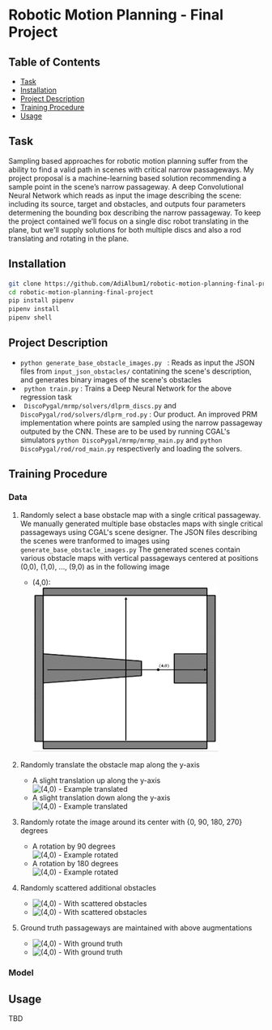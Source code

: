 # Robotic Motion Planning - Final Project

## Table of Contents

- [Task](#task)
- [Installation](#installation)
- [Project Description](#project_description)
- [Training Procedure](#training_procedure)
- [Usage](#usage)

## Task
Sampling based approaches for robotic motion planning suffer from the ability to find a valid path in scenes with critical narrow passageways. My project proposal is a machine-learning based solution recommending a sample point in the scene’s narrow passageway.
A deep Convolutional Neural Network which reads as input the image describing the scene: including its source, target and obstacles, and outputs four parameters determening the bounding box describing the narrow passageway.
To keep the project contained we’ll focus on a single disc robot translating in the plane, but we'll supply solutions for both multiple discs and also a rod translating and rotating in the plane.

## Installation
```sh
git clone https://github.com/AdiAlbum1/robotic-motion-planning-final-project
cd robotic-motion-planning-final-project
pip install pipenv
pipenv install
pipenv shell
```

## Project Description
- ```python generate_base_obstacle_images.py ``` : Reads as input the JSON files from ```input_json_obstacles/``` contatining the scene's description, and generates binary images of the scene's obstacles
- ``` python train.py``` : Trains a Deep Neural Network for the above regression task
- ``` DiscoPygal/mrmp/solvers/dlprm_discs.py``` and ``` DiscoPygal/rod/solvers/dlprm_rod.py``` : Our product. An improved PRM implementation where points are sampled using the narrow passageway outputed by the CNN. These are to be used by running CGAL's simulators ```python DiscoPygal/mrmp/mrmp_main.py``` and ```python DiscoPygal/rod/rod_main.py``` respectiverly and loading the solvers.

## Training Procedure
### Data
1. Randomly select a base obstacle map with a single critical passageway.
   <br>We manually generated multiple base obstacles maps with single critical passageways using CGAL's scene designer.
   The JSON files describing the scenes were tranformed to images using ```generate_base_obstacle_images.py```
   The generated scenes contain various obstacle maps with vertical passageways centered at positions (0,0), (1,0), ..., (9,0)
   as in the following image
    * (4,0):
    <br>![(4,0) - Example](samples/base_(4,0).png)

2. Randomly translate the obstacle map along the y-axis
    * A slight translation up along the y-axis
    <br>![(4,0) - Example translated](samples/base_(4,0)\_translated_1.png)
    * A slight translation down along the y-axis
    <br>![(4,0) - Example translated](samples/base_(4,0)\_translated_2.png)

3. Randomly rotate the image around its center with {0, 90, 180, 270} degrees
    * A rotation by 90 degrees
    <br>![(4,0) - Example rotated](samples/base_(4,0)\_rotated_1.png)
    * A rotation by 180 degrees
    <br>![(4,0) - Example rotated](samples/base_(4,0)\_rotated_2.png)

4. Randomly scattered additional obstacles
    * ![(4,0) - With scattered obstacles](samples/base_(4,0)\_obstacles_1.png)
    * ![(4,0) - With scattered obstacles](samples/base_(4,0)\_obstacles_2.png)

5. Ground truth passageways are maintained with above augmentations
    * ![(4,0) - With ground truth](samples/base_(4,0)\_gt_1.png)
    * ![(4,0) - With ground truth](samples/base_(4,0)\_gt_2.png)

### Model

## Usage
TBD